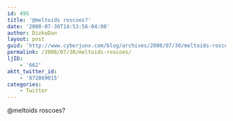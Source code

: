 ```yaml
---
id: 495
title: '@meltoids roscoes?'
date: '2008-07-30T14:53:56-04:00'
author: DizkoDan
layout: post
guid: 'http://www.cyberjunx.com/blog/archives/2008/07/30/meltoids-roscoes/'
permalink: /2008/07/30/meltoids-roscoes/
ljID:
    - '662'
aktt_twitter_id:
    - '872869015'
categories:
    - Twitter
---
```


@meltoids roscoes?